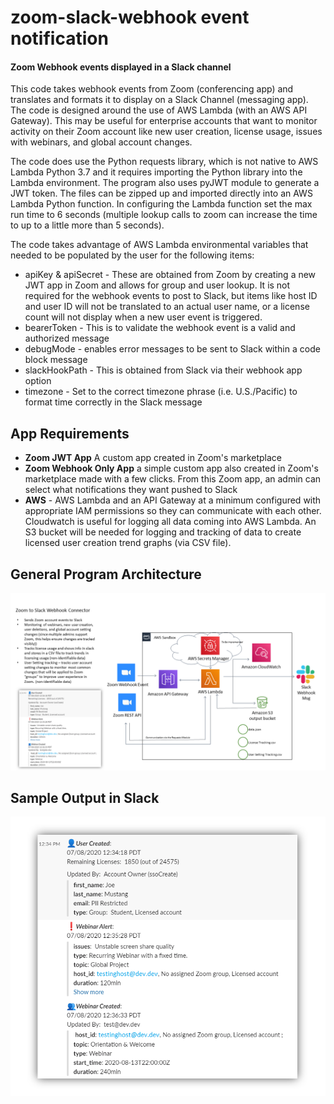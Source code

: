 # zoom-slack-webhook event notification 
#### Zoom Webhook events displayed in a Slack channel
This code takes webhook events from Zoom (conferencing app) and translates and formats it to display on a Slack Channel (messaging app).   The code is designed around the use of AWS Lambda (with an AWS API Gateway).  This may be useful for enterprise accounts that want to monitor activity on their Zoom account like new user creation, license usage, issues with webinars, and global account changes.


The code does use the Python requests library, which is not native to AWS Lambda Python 3.7 and it requires importing the Python library into the Lambda environment.  The program also uses pyJWT module to generate a JWT token.  The files can be zipped up and imported directly into an AWS Lambda Python function.   In configuring the Lambda function set the max run time to 6 seconds (multiple lookup calls to zoom can increase the time to up to a little more than 5 seconds).

The code takes advantage of AWS Lambda environmental variables that needed to be populated by the user for the following items:
- apiKey & apiSecret - These are obtained from Zoom by creating a new JWT app in Zoom and allows for group and user lookup.  It is not required for the webhook events to post to Slack, but items like host ID and user ID will not be translated to an actual user name, or a license count will not display when a new user event is triggered.
- bearerToken -	This is to validate the webhook event is a valid and authorized message
- debugMode	- enables error messages to be sent to Slack within a code block message
- slackHookPath - This is obtained from Slack via their webhook app option
- timezone - Set to the correct timezone phrase (i.e. U.S./Pacific) to format time correctly in the Slack message


## App Requirements
- **Zoom JWT App** A custom app created in Zoom's marketplace
- **Zoom Webhook Only App**  a simple custom app also created in Zoom's marketplace made with a few clicks.  From this Zoom app, an admin can select what notifications they want pushed to Slack
- **AWS** - AWS Lambda and an API Gateway at a minimum configured with appropriate IAM permissions so they can communicate with each other.  Cloudwatch is useful for logging all data coming into AWS Lambda. An S3 bucket will be needed for logging and tracking of data to create licensed user creation trend graphs (via CSV file).

## General Program Architecture 
![Alt text](https://github.com/mkumar-avit/zoom-slack-webhook/blob/master/Zoom%20AWS%20Slack.png?raw=true "AWS Application Diagram")

## Sample Output in Slack
![Alt text](https://github.com/mkumar-avit/zoom-slack-webhook/blob/master/Zoom-Slack-Webhook%20preview.png?raw=true "Slack sample")
